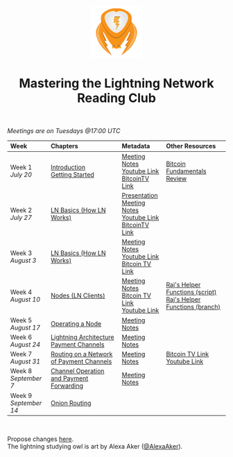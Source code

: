 <center>
<img src="./lightning-owl.png" width="120px" />
<h1>Mastering the Lightning Network Reading Club</h1>
</center>
<br/>

_Meetings are on Tuesdays @17:00 UTC_

| Week      | Chapters | Metadata | Other Resources|
| :-------- | :----------- | :------------- | :------- |
| Week 1 <br/> _July 20_   | [Introduction](https://github.com/lnbook/lnbook/blob/develop/01_introduction.asciidoc) <br/> [Getting Started](https://github.com/lnbook/lnbook/blob/develop/02_getting_started.asciidoc) | [Meeting Notes](https://github.com/BitcoinDesign/Meta/issues/125) <br/> [Youtube Link](https://www.youtube.com/watch?v=fviy7N4ppQY) <br/> [BitcoinTV Link](https://bitcointv.com/videos/watch/84a1695d-a031-4fd4-a987-60cfd9e9027f) | [Bitcoin Fundamentals Review](https://github.com/lnbook/lnbook/blob/develop/appendix-bitcoin-fundamentals-review.asciidoc) |
| Week 2 <br/> _July 27_ | [LN Basics (How LN Works)](https://github.com/lnbook/lnbook/blob/develop/03_how_ln_works.asciidoc) | [Presentation](https://sbddesign.github.io/how-ln-works/) <br/> [Meeting Notes](https://github.com/BitcoinDesign/Meta/issues/126) <br/> [Youtube Link](https://www.youtube.com/watch?v=2wbMSrMEgbY&feature=youtu.be) <br/> [BitcoinTV Link](https://bitcointv.com/videos/watch/a72ed7eb-db64-4372-8f10-0a1b9a83c348) | |
| Week 3 <br/> _August 3_ | [LN Basics (How LN Works)](https://github.com/lnbook/lnbook/blob/develop/03_how_ln_works.asciidoc) | [Meeting Notes](https://github.com/BitcoinDesign/Meta/issues/128) <br/> [Youtube Link](https://www.youtube.com/watch?v=7Y8IjtJKeAw) <br/> [Bitcoin TV Link](https://bitcointv.com/videos/watch/2935de02-160a-4e5a-bb30-f1bca1029b99) | |
| Week 4 <br/> _August 10_ | [Nodes (LN Clients)](https://github.com/lnbook/lnbook/blob/develop/04_node_client.asciidoc) | [Meeting Notes](https://github.com/BitcoinDesign/Meta/issues/130) <br/> [Bitcoin TV Link](https://bitcointv.com/videos/watch/383b8c6c-a58f-4c04-9811-4d2cb2f80632) <br/> [Youtube Link](https://www.youtube.com/watch?v=QUdF_rMByeY) | [Raj's Helper Functions (script)](https://github.com/rajarshimaitra/lnbook/blob/c8285ccb2bf36200fff900a00e6098cf867856c4/code/docker/circular.sh) <br/> [Raj's Helper Functions (branch)](https://github.com/rajarshimaitra/lnbook/tree/ln-fun) |
| Week 5 <br/> _August 17_ | [Operating a Node](https://github.com/lnbook/lnbook/blob/develop/05_node_operations.asciidoc) | [Meeting Notes](https://github.com/BitcoinDesign/Meta/issues/133) |
| Week 6 <br/> _August 24_ | [Lightning Architecture](https://github.com/lnbook/lnbook/blob/develop/06_lightning_architecture.asciidoc) <br/> [Payment Channels](https://github.com/lnbook/lnbook/blob/develop/07_payment_channels.asciidoc) | [Meeting Notes](https://github.com/BitcoinDesign/Meta/issues/135) |
| Week 7 <br/> _August 31_ | [Routing on a Network of Payment Channels](https://github.com/lnbook/lnbook/blob/develop/08_routing_htlcs.asciidoc) | [Meeting Notes](https://github.com/BitcoinDesign/Meta/issues/141) | [Bitcoin TV Link](https://bitcointv.com/videos/watch/3b8c9a66-13c6-4ec2-a536-cf5c2c328259) <br/> [Youtube Link](https://www.youtube.com/watch?v=J8BwpZrg0qQ) |
| Week 8 <br/> _September 7_ | [Channel Operation and Payment Forwarding](https://github.com/lnbook/lnbook/blob/develop/09_channel_operation.asciidoc) | [Meeting Notes](https://github.com/BitcoinDesign/Meta/issues/142) |
| Week 9 <br/> _September 14_ | [Onion Routing](https://github.com/lnbook/lnbook/blob/develop/10_onion_routing.asciidoc) | |

<br/>

Propose changes [here](https://github.com/thunderbiscuit/mastering-lightning-reading-club).  
The lightning studying owl is art by Alexa Aker ([@AlexaAker](https://twitter.com/AlexaAker)).
